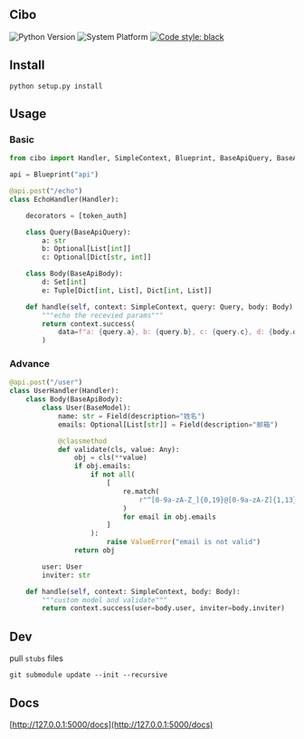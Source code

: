 ## Cibo
![Python Version](https://img.shields.io/badge/python-v3.7.5-brightgreen)
![System Platform](https://img.shields.io/badge/platform-ubuntu-brightgreen.svg)
[![Code style: black](https://img.shields.io/badge/code%20style-black-000000.svg)](https://github.com/psf/black)

## Install
```shell
python setup.py install
```

## Usage
### Basic
```python
from cibo import Handler, SimpleContext, Blueprint, BaseApiQuery, BaseApiBody

api = Blueprint("api")

@api.post("/echo")
class EchoHandler(Handler):

    decorators = [token_auth]

    class Query(BaseApiQuery):
        a: str
        b: Optional[List[int]]
        c: Optional[Dict[str, int]]

    class Body(BaseApiBody):
        d: Set[int]
        e: Tuple[Dict[int, List], Dict[int, List]]

    def handle(self, context: SimpleContext, query: Query, body: Body):
        """echo the recevied params"""
        return context.success(
            data=f"a: {query.a}, b: {query.b}, c: {query.c}, d: {body.d}, e: {body.e}"
        )

```
### Advance
```python
@api.post("/user")
class UserHandler(Handler):
    class Body(BaseApiBody):
        class User(BaseModel):
            name: str = Field(description="姓名")
            emails: Optional[List[str]] = Field(description="邮箱")

            @classmethod
            def validate(cls, value: Any):
                obj = cls(**value)
                if obj.emails:
                    if not all(
                        [
                            re.match(
                                r"^[0-9a-zA-Z_]{0,19}@[0-9a-zA-Z]{1,13}\.[com,cn,net]{1,3}$", email
                            )
                            for email in obj.emails
                        ]
                    ):
                        raise ValueError("email is not valid")
                return obj

        user: User
        inviter: str

    def handle(self, context: SimpleContext, body: Body):
        """custom model and validate"""
        return context.success(user=body.user, inviter=body.inviter)
```

## Dev
pull `stubs` files
```shell
git submodule update --init --recursive
```

## Docs
[http://127.0.0.1:5000/docs](http://127.0.0.1:5000/docs)

